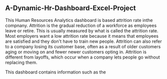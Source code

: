 ## A-Dynamic-Hr-Dashboard-Excel-Project

This Human Resources Analytics dashboard is based attrition rate inthe compnany.
Attrition is the gradual reduction of a workforce as employees leave or retire. 
This is usually measured by what is called the attrition rate. Most employers want a low attrition rate because it means that employees are satisfied and 
they don't have to train new people.
Attrition can also refer to a company losing its customer base, often as a result of older customers aging or moving on and fewer newer customers opting in. 
Attrition is different from layoffs, which occur when a company lets people go without replacing them.

This dashboard contains information such as the
